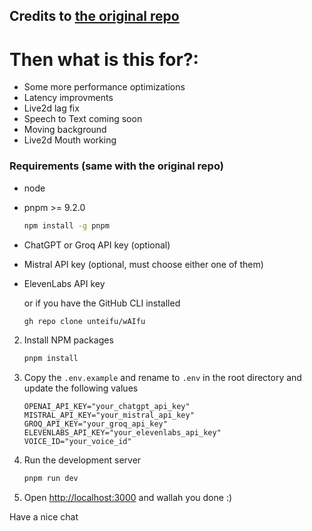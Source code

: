 ## Credits to [the original repo](https://github.com/unteifu/wAIfu) 

# Then what is this for?:
- Some more performance optimizations
- Latency improvments
- Live2d lag fix
- Speech to Text coming soon
- Moving background
- Live2d Mouth working


### Requirements (same with the original repo) 
* node
* pnpm >= 9.2.0
  ```sh
  npm install -g pnpm
  ```
* ChatGPT or Groq API key (optional)
* Mistral API key (optional, must choose either one of them)
* ElevenLabs API key

    or if you have the GitHub CLI installed

    ```sh
   gh repo clone unteifu/wAIfu
    ```
2. Install NPM packages
    ```sh
    pnpm install
    ```
3. Copy the `.env.example` and rename to `.env` in the root directory and update the following values
    ```env
    OPENAI_API_KEY="your_chatgpt_api_key"
    MISTRAL_API_KEY="your_mistral_api_key"
    GROQ_API_KEY="your_groq_api_key"
    ELEVENLABS_API_KEY="your_elevenlabs_api_key"
    VOICE_ID="your_voice_id"
    ```
4. Run the development server
    ```sh
    pnpm run dev
    ```
5. Open [http://localhost:3000](http://localhost:3000) and wallah you done :)

Have a nice chat


